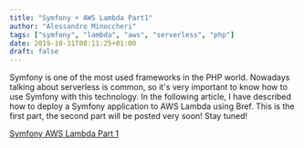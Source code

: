 ```yaml
---
title: "Symfony + AWS Lambda Part1"
author: "Alessandro Minoccheri"
tags: ["symfony", "lambda", "aws", "serverless", "php"]
date: 2019-10-31T08:11:25+01:00
draft: false
---
```


Symfony is one of the most used frameworks in the PHP world.
Nowadays talking about serverless is common, so it's very important to know how to use Symfony with this technology.
In the following article, I have described how to deploy a Symfony application to AWS Lambda using Bref.
This is the first part, the second part will be posted very soon!
Stay tuned!

[Symfony AWS Lambda Part 1](https://medium.com/flowingis/deploy-a-symfony-application-with-aws-lambda-quick-guide-65430c0edda5)
